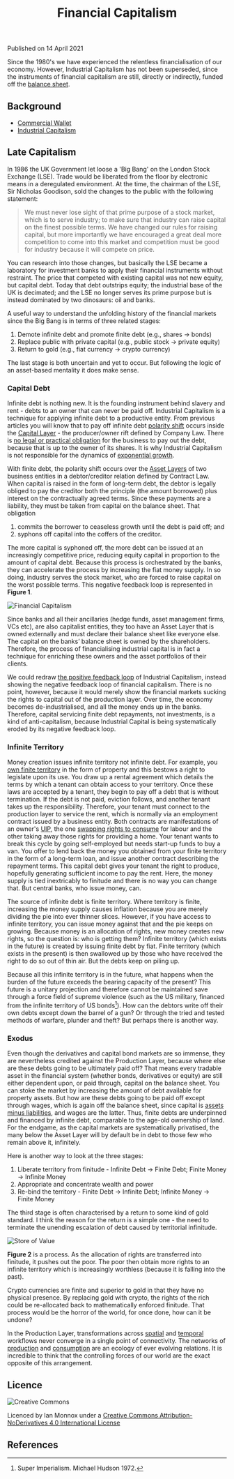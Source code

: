 ﻿---
layout: page
title: Financial Capitalism
permalink: articles/tc_financial_capitalism
---
Published on 14 April 2021

Since the 1980's we have experienced the relentless financialisation of our economy. However, Industrial Capitalism has not been superseded, since the instruments of financial capitalism are still, directly or indirectly, funded off the [balance sheet](tc_balance_sheet.md). 

## Background

- [Commercial Wallet](../tutorials/bitcoin)
- [Industrial Capitalism](tc_industrial_capitalism)

## Late Capitalism

In 1986 the UK Government let loose a 'Big Bang' on the London Stock Exchange (LSE). Trade would be liberated from the floor by electronic means in a deregulated environment. At the time, the chairman of the LSE, Sir Nicholas Goodison, sold the changes to the public with the following statement:

> We must never lose sight of that prime purpose of a stock market, which is to serve industry; to make sure that industry can raise capital on the finest possible terms. We have changed our rules for raising capital, but more importantly we have encouraged a great deal more competition to come into this market and competition must be good for industry because it will compete on price.

You can research into those changes, but basically the LSE became a laboratory for investment banks to apply their financial instruments without restraint. The price that competed with existing capital was not new equity, but capital debt. Today that debt outstrips equity; the industrial base of the UK is decimated; and the LSE no longer serves its prime purpose but is instead dominated by two dinosaurs: oil and banks. 

A useful way to understand the unfolding history of the financial markets since the Big Bang is in terms of three related stages:

1. Demote infinite debt and promote finite debt (e.g., shares -> bonds)
2. Replace public with private capital (e.g., public stock -> private equity)
3. Return to gold (e.g., fiat currency -> crypto currency)

The last stage is both uncertain and yet to occur. But following the logic of an asset-based mentality it does make sense.

### Capital Debt

Infinite debt is nothing new. It is the founding instrument behind slavery and rent - debts to an owner that can never be paid off. Industrial Capitalism is a technique for applying infinite debt to a productive entity. From previous articles you will know that to pay off infinite debt [polarity shift](tc_profit_and_loss#polarity-inversion) occurs inside the [Capital Layer](tc_assets#capital-layer) - the producer/owner rift defined by Company Law. There is [no legal or practical obligation](tc_profit_and_loss#capital-extraction) for the business to pay out the debt, because that is up to the owner of its shares. It is why Industrial Capitalism is not responsible for the dynamics of [exponential growth](tc_industrial_capitalism#growth).

With finite debt, the polarity shift occurs over the [Asset Layers](tc_assets#asset-layer) of two business entities in a debtor/creditor relation defined by Contract Law. When capital is raised in the form of long-term debt, the debtor is legally obliged to pay the creditor both the principle (the amount borrowed) plus interest on the contractually agreed terms. Since these payments are a liability, they must be taken from capital on the balance sheet. That obligation 

1. commits the borrower to ceaseless growth until the debt is paid off; and 
2. syphons off capital into the coffers of the creditor. 

The more capital is syphoned off, the more debt can be issued at an increasingly competitive price, reducing equity capital in proportion to the amount of capital debt. Because this process is orchestrated by the banks, they can accelerate the process by increasing the fiat money supply. In so doing, industry serves the stock market, who are forced to raise capital on the worst possible terms. This negative feedback loop is represented in **Figure 1**.

![Financial Capitalism](../images/financial_capital_figure_1.svg)

Since banks and all their ancillaries (hedge funds, asset management firms, VCs etc), are also capitalist entities, they too have an Asset Layer that is owned externally and must declare their balance sheet like everyone else. The capital on the banks’ balance sheet is owned by the shareholders. Therefore, the process of financialising industrial capital is in fact a technique for enriching these owners and the asset portfolios of their clients.

We could redraw [the positive feedback loop](tc_industrial_capitalism#producer-price) of Industrial Capitalism, instead showing the negative feedback loop of financial capitalism. There is no point, however, because it would merely show the financial markets sucking the rights to capital out of the production layer. Over time, the economy becomes de-industrialised, and all the money ends up in the banks. Therefore, capital servicing finite debt repayments, not investments, is a kind of anti-capitalism, because Industrial Capital is being systematically eroded by its negative feedback loop.

### Infinite Territory

Money creation issues infinite territory not infinite debt. For example, you [own finite territory](tc_assets#unitary-interface-projection) in the form of property and this bestows a right to legislate upon its use. You draw up a rental agreement which details the terms by which a tenant can obtain access to your territory. Once these laws are accepted by a tenant, they begin to pay off a debt that is without termination. If the debt is not paid, eviction follows, and another tenant takes up the responsibility. Therefore, your tenant must connect to the production layer to service the rent, which is normally via an employment contract issued by a business entity. Both contracts are manifestations of an owner's [UIP](tc_assets#unitary-interface-projection), the one [swapping rights to consume](tc_assets#money) for labour and the other taking away those rights for providing a home. Your tenant wants to break this cycle by going self-employed but needs start-up funds to buy a van. You offer to lend back the money you obtained from your finite territory in the form of a long-term loan, and issue another contract describing the repayment terms. This capital debt gives your tenant the right to produce, hopefully generating sufficient income to pay the rent. Here, the money supply is tied inextricably to finitude and there is no way you can change that. But central banks, who issue money, can. 

The source of infinite debt is finite territory. Where territory is finite, increasing the money supply causes inflation because you are merely dividing the pie into ever thinner slices. However, if you have access to infinite territory, you can issue money against that and the pie keeps on growing. Because money is an allocation of rights, new money creates new rights, so the question is: who is getting them? Infinite territory (which exists in the future) is created by issuing finite debt by fiat. Finite territory (which exists in the present) is then swallowed up by those who have received the right to do so out of thin air. But the debts keep on piling up.

Because all this infinite territory is in the future, what happens when the burden of the future exceeds the bearing capacity of the present? This future is a unitary projection and therefore cannot be maintained save through a force field of supreme violence (such as the US military, financed from the infinite territory of US bonds[^1]). How can the debtors write off their own debts except down the barrel of a gun? Or through the tried and tested methods of warfare, plunder and theft? But perhaps there is another way.

### Exodus

Even though the derivatives and capital bond markets are so immense, they are nevertheless credited against the Production Layer, because where else are these debts going to be ultimately paid off? That means every tradable asset in the financial system (whether bonds, derivatives or equity) are still either dependent upon, or paid through, capital on the balance sheet. You can stoke the market by increasing the amount of debt available for property assets. But how are these debts going to be paid off except through wages, which is again off the balance sheet, since capital is [assets minus liabilities](tc_balance_sheet#capital), and wages are the latter. Thus, finite debts are underpinned and financed by infinite debt, comparable to the age-old ownership of land. For the endgame, as the capital markets are systematically privatised, the many below the Asset Layer will by default be in debt to those few who remain above it, infinitely.

Here is another way to look at the three stages:

1. Liberate territory from finitude - Infinite Debt -> Finite Debt; Finite Money -> Infinite Money 
2. Appropriate and concentrate wealth and power
3. Re-bind the territory - Finite Debt -> Infinite Debt; Infinite Money -> Finite Money

The third stage is often characterised by a return to some kind of gold standard. I think the reason for the return is a simple one - the need to terminate the unending escalation of debt caused by territorial infinitude. 

![Store of Value](../images/financial_capital_figure_2.svg)

**Figure 2** is a process. As the allocation of rights are transferred into finitude, it pushes out the poor. The poor then obtain more rights to an infinite territory which is increasingly worthless (because it is falling into the past).

Crypto currencies are finite and superior to gold in that they have no physical presence. By replacing gold with crypto, the rights of the rich could be re-allocated back to mathematically enforced finitude. That process would be the horror of the world, for once done, how can it be undone? 

In the Production Layer, transformations across [spatial](tc_production#object-structure) and [temporal](tc_production#production-process) workflows never converge in a single point of connectivity. The networks of [production](tc_production#production-networks) and [consumption](tc_production#consumption-networks) are an ecology of ever evolving relations. It is incredible to think that the controlling forces of our world are the exact opposite of this arrangement. 

## Licence

![Creative Commons](https://i.creativecommons.org/l/by-nd/4.0/88x31.png) 

Licenced by Ian Monnox under a [Creative Commons Attribution-NoDerivatives 4.0 International License](http://creativecommons.org/licenses/by-nd/4.0/)

## References

[^1]: Super Imperialism. Michael Hudson 1972.

